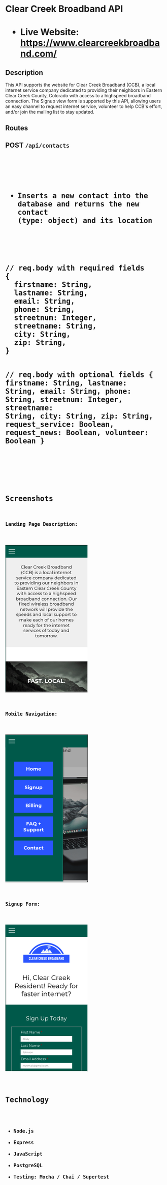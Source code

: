 <h1>Clear Creek Broadband API<h1>

* Live Website: https://www.clearcreekbroadband.com/

## Description

This API supports the website for Clear Creek Broadband (CCB), a local internet service company dedicated to providing their neighbors in Eastern Clear Creek County, Colorado with access to a highspeed broadband connection.  The Signup view form is supported by this API, allowing users an easy channel to request internet service, volunteer to help CCB's effort, and/or join the mailing list to stay updated.

## Routes

<h2>POST <code>/api/contacts<code><h2>

* Inserts a new contact into the database and returns the new contact (type: object) and its location

<p>
// req.body with required fields
{
  firstname: String,
  lastname: String,
  email: String, 
  phone: String, 
  streetnum: Integer, 
  streetname: String, 
  city: String, 
  zip: String,
}

// req.body with optional fields
{
  firstname: String,
  lastname: String,
  email: String, 
  phone: String, 
  streetnum: Integer, 
  streetname: String, 
  city: String, 
  zip: String,
  request_service: Boolean,
  request_news: Boolean,
  volunteer: Boolean
}
<p>

## Screenshots

Landing Page Description:

![dashboard stats](Screengrabs/LandingPageDescription.png)

Mobile Navigation:

![navigation](Screengrabs/MobileNav.png)

Signup Form:

![signup page](Screengrabs/SignupPage.png)


## Technology

* Node.js
* Express
* JavaScript
* PostgreSQL
* Testing: Mocha / Chai / Supertest

